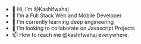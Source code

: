 - 👋 Hi, I’m @Kashifwahaj
- 👀 I’m a Full Stack Web and Mobile Developer
- 🌱 I’m currently learning deep engineering
- 💞️ I’m looking to collaborate on Javascript Projects
- 📫 How to reach me @kashifwahaj everywhere.

<!---
Kashifwahaj/Kashifwahaj is a ✨ special ✨ repository because its `README.md` (this file) appears on your GitHub profile.
You can click the Preview link to take a look at your changes.
--->
